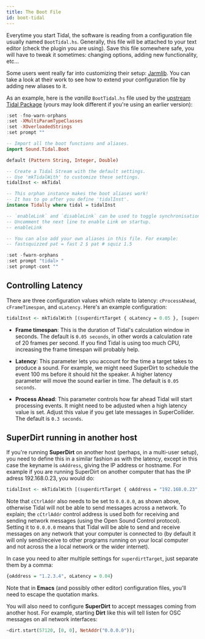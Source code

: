```yaml
---
title: The Boot File 
id: boot-tidal
---
```


Everytime you start Tidal, the software is reading from a configuration file usually named `BootTidal.hs`. Generally, this file will be attached to your text editor (check the plugin you are using). Save this file somewhere safe, you will have to tweak it sometimes: changing options, adding new functionality, etc...

Some users went really far into customizing their setup: [Jarmlib](https://github.com/jarmitage/jarmlib). You can take a look at their work to see how to extend your configuration file by adding new aliases to it.

As an example, here is the *vanilla* `BootTidal.hs` file used by the [upstream Tidal Package](https://github.com/tidalcycles/Tidal/blob/1.9-dev/BootTidal.hs) (yours may look different if you're using an earlier version):
```haskell
:set -fno-warn-orphans
:set -XMultiParamTypeClasses
:set -XOverloadedStrings
:set prompt ""

-- Import all the boot functions and aliases.
import Sound.Tidal.Boot

default (Pattern String, Integer, Double)

-- Create a Tidal Stream with the default settings.
-- Use 'mkTidalWith' to customize these settings.
tidalInst <- mkTidal

-- This orphan instance makes the boot aliases work!
-- It has to go after you define 'tidalInst'.
instance Tidally where tidal = tidalInst

-- `enableLink` and `disableLink` can be used to toggle synchronisation using the Link protocol.
-- Uncomment the next line to enable Link on startup.
-- enableLink

-- You can also add your own aliases in this file. For example:
-- fastsquizzed pat = fast 2 $ pat # squiz 1.5

:set -fwarn-orphans
:set prompt "tidal> "
:set prompt-cont ""
```

## Controlling Latency

There are three configuration values which relate to latency: `cProcessAhead`, `cFrameTimespan`, and `oLatency`. Here's an example configuration:

```haskell
tidalInst <- mkTidalWith [(superdirtTarget { oLatency = 0.05 }, [superdirtShape])] (setFrameTimespan (1/20) $ setProcessAhead (3/10) defaultConfig)
```
* **Frame timespan**: This is the duration of Tidal's calculation window in seconds. The default is `0.05 seconds`, in other words a calculation rate of 20 frames per second. If you find Tidal is using too much CPU, increasing the frame timespan will probably help. 

*  **Latency**: This parameter lets you account for the time a target takes to produce a sound. For example, we might need SuperDirt to schedule the event 100 ms before it should hit the speaker. A higher latency parameter will move the sound earlier in time. The default is `0.05 seconds`.

* **Process Ahead**: This parameter controls how far ahead Tidal will start processing events. It might need to be adjusted when a high latency value is set. Adjust this value if you get late messages in SuperCollider. The default is `0.3 seconds`.

## SuperDirt running in another host

If you're running **SuperDirt** on another host (perhaps, in a multi-user setup), you need to define this in a similar fashion as with the latency, except in this case the keyname is `oAddress`, giving the IP address or hostname. For example if you are running SuperDirt on another computer that has the IP adress 192.168.0.23, you would do:

```haskell
tidalInst <- mkTidalWith [(superdirtTarget { oAddress = "192.168.0.23", oPort = 57120 }, [superdirtShape])] (defaultConfig {cCtrlAddr = "0.0.0.0"})
```
Note that `cCtrlAddr` also needs to be set to `0.0.0.0`, as shown above, otherwise Tidal will not be able to send messages across a network. To explain; the `cCtrlAddr` control address is used both for receiving and sending network messages (using the Open Sound Control protocol). Setting it to `0.0.0.0` means that Tidal will be able to send and receive messages on any network that your computer is connected to (by default it will only send/receive to other programs running on your local computer and not across the a local network or the wider internet).

In case you need to alter multiple settings for `superdirtTarget`, just separate them by a comma:
```haskell
{oAddress = "1.2.3.4", oLatency = 0.04}
```

Note that in **Emacs** (and possibly other editor) configuration files, you'll need to escape the quotation marks.

You will also need to configure **SuperDirt** to accept messages coming from another host. For example, starting **Dirt** like this will tell listen for OSC messages on all network interfaces:

```haskell
~dirt.start(57120, [0, 0], NetAddr("0.0.0.0"));
```
